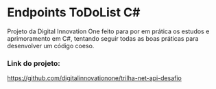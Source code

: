 # Endpoints ToDoList C#
Projeto da Digital Innovation One feito para por em prática os estudos e aprimoramento em C#, tentando seguir todas as boas práticas para desenvolver um código coeso.

### Link do projeto:
https://github.com/digitalinnovationone/trilha-net-api-desafio
